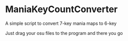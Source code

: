 # ManiaKeyCountConverter
A simple script to convert 7-key mania maps to 6-key

Just drag your osu files to the program and there you go
